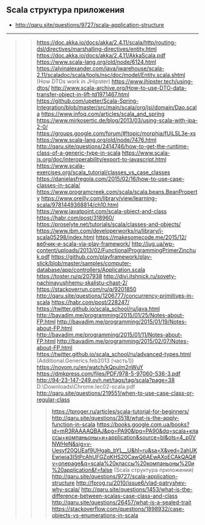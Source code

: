 
Scala структура приложения
--------------------------

* http://qaru.site/questions/9727/scala-application-structure


--------------------------

>>  https://doc.akka.io/docs/akka/2.4.11/scala/http/routing-dsl/directives/marshalling-directives/entity.html
>>  https://doc.akka.io/docs/akka/2.4.11/AkkaScala.pdf
>>  https://www.scala-lang.org/old/node/6124.html
>>  https://alvinalexander.com/java/jwarehouse/scala-2.11/scaladoc/scala/tools/nsc/doc/model/Entity.scala.shtml
>>  (How DTOs work in JHipster) https://www.jhipster.tech/using-dtos/
>>  http://www.scala-archive.org/How-to-use-DTO-data-transfer-object-in-lift-td1971467.html
>>  https://github.com/upeter/Scala-Spring-Integration/blob/master/src/main/scala/org/jsi/domain/Dao.scala
>>  https://www.infoq.com/articles/scala_and_spring
>>  https://www.mirkosertic.de/blog/2013/03/using-scala-with-jpa-2-0/
>>  https://groups.google.com/forum/#!topic/morphia/fUjLSL3e-xs
>>  https://www.scala-lang.org/old/node/7476.html
>>  http://qaru.site/questions/2414746/how-to-get-the-runtime-class-of-a-generic-type-in-scala
>>  https://www.scala-js.org/doc/interoperability/export-to-javascript.html
>>  https://www.scala-exercises.org/scala_tutorial/classes_vs_case_classes
>>  https://danielasfregola.com/2015/02/16/how-to-use-case-classes-in-scala/
>>  https://www.programcreek.com/scala/scala.beans.BeanProperty
>>  https://www.oreilly.com/library/view/learning-scala/9781449368814/ch10.html
>>  https://www.javatpoint.com/scala-object-and-class
>>  https://habr.com/post/318960/
>>  https://proselyte.net/tutorials/scala/classes-and-objects/
>>  https://www.ibm.com/developerworks/ru/library/j-scala05298/index.html
>>  https://makesomecode.me/2015/12/вебчик-и-scala-via-play-framework/
>>  http://jug.ua/wp-content/uploads/2013/02/FunctionalProgrammingPrimerZinchuk.pdf
>>  https://github.com/playframework/play-slick/blob/master/samples/computer-database/app/controllers/Application.scala
>>  https://toster.ru/q/207938
>>  http://divi.itshnick.ru/sovety-nachinayushhemu-skalistu-chast-2/
>>  https://stackoverrun.com/ru/q/9201850
>>  http://qaru.site/questions/1206777/concurrency-primitives-in-scala
>>  https://habr.com/post/228247/
>>  https://twitter.github.io/scala_school/ru/java.html
>>  http://bavadim.me/programming/2015/01/25/Notes-about-FP.html
>>  http://bavadim.me/programming/2015/01/19/Notes-about-FP.html
>>  http://bavadim.me/programming/2015/01/11/Notes-about-FP.html
>>  http://bavadim.me/programming/2015/02/07/Notes-about-FP.html
>>  https://twitter.github.io/scala_school/ru/advanced-types.html
>>  (Additional.Generics.feb2013 (часть1)) https://novom.ru/en/watch/kQpuIm2nWuY
>>  https://dmkpress.com/files/PDF/978-5-97060-536-3.pdf
>>  http://94-23-147-249.ovh.net/tags/tag/scala?page=38
>   D:\Downloads\Chrome.lec02-scala.pdf
>>  http://qaru.site/questions/219551/when-to-use-case-class-or-regular-class
>>> https://tproger.ru/articles/scala-tutorial-for-beginners/
>>  http://qaru.site/questions/3518/what-is-the-apply-function-in-scala
>>  https://books.google.com.ua/books?id=mR3RAAAAQBAJ&pg=PA90&lpg=PA90&dq=scala+классы+компаньоны+и+application&source=bl&ots=4_p0VNWHeN&sig=v-Uesvf20QUEaf9UHgab_bYL__U&hl=ru&sa=X&ved=2ahUKEwjwia3I5tPcAhUFGZoKHS20CawQ6AEwAXoECAkQAQ#v=onepage&q=scala%20классы%20компаньоны%20и%20application&f=false
>>  (Scala структура приложения) http://qaru.site/questions/9727/scala-application-structure
>>  http://fprog.ru/2010/issue6/vlad-patryshev-why-scala/
>>  http://qaru.site/questions/1453/what-is-the-difference-between-scalas-case-class-and-class
>> http://qaru.site/questions/26457/what-is-a-sealed-trait
>> https://stackoverflow.com/questions/1898932/case-objects-vs-enumerations-in-scala
